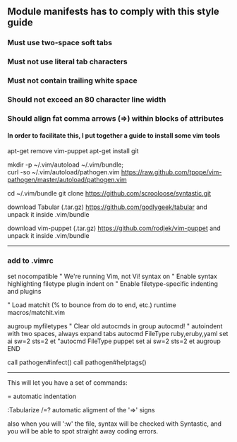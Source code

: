 ## Module manifests has to comply with this style guide

### Must use two-space soft tabs
### Must not use literal tab characters
### Must not contain trailing white space
### Should not exceed an 80 character line width
### Should align fat comma arrows (=>) within blocks of attributes
 

#### In order to facilitate this, I put together a guide to install some vim tools



apt-get remove vim-puppet
apt-get install git

mkdir -p ~/.vim/autoload ~/.vim/bundle; \
curl -so ~/.vim/autoload/pathogen.vim https://raw.github.com/tpope/vim-pathogen/master/autoload/pathogen.vim

cd ~/.vim/bundle
git clone https://github.com/scrooloose/syntastic.git

download Tabular (.tar.gz)
https://github.com/godlygeek/tabular
and unpack it inside .vim/bundle

download vim-puppet (.tar.gz)
https://github.com/rodjek/vim-puppet
and unpack it inside .vim/bundle

--- 

### add to .vimrc

set nocompatible " We're running Vim, not Vi!
syntax on " Enable syntax highlighting
filetype plugin indent on " Enable filetype-specific indenting and plugins

" Load matchit (% to bounce from do to end, etc.)
runtime macros/matchit.vim

augroup myfiletypes
" Clear old autocmds in group
autocmd!
" autoindent with two spaces, always expand tabs
autocmd FileType ruby,eruby,yaml set ai sw=2 sts=2 et
"autocmd FileType puppet set ai sw=2 sts=2 et
augroup END

call pathogen#infect()
call pathogen#helptags()

---


This will let you have a set of commands:

=                                        automatic indentation

:Tabularize /=?        automatic aligment of the '=>' signs

 

also when you will ':w' the file, syntax will be checked with Syntastic, and you will be able to spot straight away coding errors.


